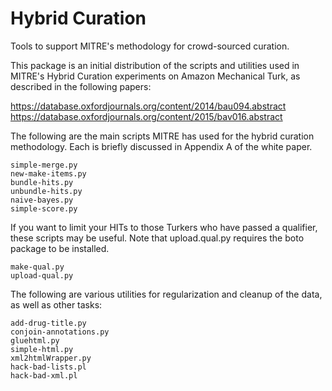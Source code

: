 # Hybrid Curation

Tools to support MITRE's methodology for crowd-sourced curation.

This package is an initial distribution of the scripts and
utilities used in MITRE's Hybrid Curation experiments on Amazon
Mechanical Turk, as described in the following papers:

  https://database.oxfordjournals.org/content/2014/bau094.abstract
  https://database.oxfordjournals.org/content/2015/bav016.abstract

The following are the main scripts MITRE has used for the hybrid
curation methodology. Each is briefly discussed in Appendix A of the
white paper.

	simple-merge.py 
	new-make-items.py 
	bundle-hits.py
	unbundle-hits.py
	naive-bayes.py
	simple-score.py

If you want to limit your HITs to those Turkers who have passed a
qualifier, these scripts may be useful. Note that upload.qual.py
requires the boto package to be installed.
	
	make-qual.py
	upload-qual.py

The following are various utilities for regularization and cleanup
of the data, as well as other tasks:

	add-drug-title.py
	conjoin-annotations.py
	gluehtml.py
	simple-html.py
	xml2htmlWrapper.py
	hack-bad-lists.pl
	hack-bad-xml.pl
